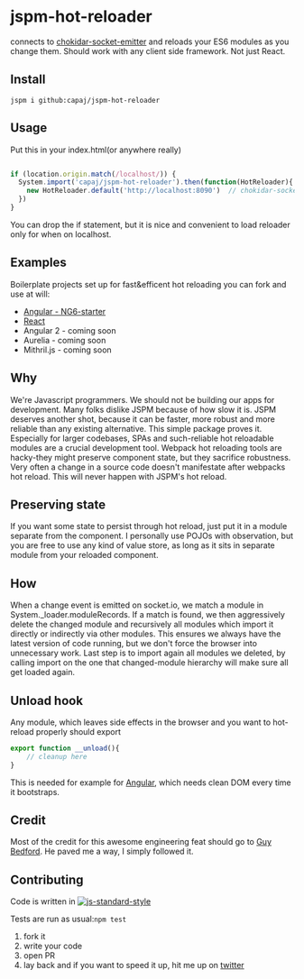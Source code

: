 # jspm-hot-reloader
connects to [chokidar-socket-emitter](https://github.com/capaj/chokidar-socket-emitter) and reloads your ES6 modules as you change them. Should work with any client side framework. Not just React.

## Install
```
jspm i github:capaj/jspm-hot-reloader
```

## Usage
Put this in your index.html(or anywhere really)
```javascript

if (location.origin.match(/localhost/)) { 
  System.import('capaj/jspm-hot-reloader').then(function(HotReloader){
    new HotReloader.default('http://localhost:8090')  // chokidar-socket-emitter port
  })
}
```
You can drop the if statement, but it is nice and convenient to load reloader only for when on localhost.

## Examples

Boilerplate projects set up for fast&efficent hot reloading you can fork and use at will:
- [Angular - NG6-starter](https://github.com/capaj/NG6-starter)
- [React](https://github.com/capaj/jspm-react)
- Angular 2 - coming soon
- Aurelia - coming soon
- Mithril.js - coming soon

## Why

We're Javascript programmers. We should not be building our apps for development. Many folks dislike JSPM because of how slow it is. JSPM deserves another shot, because it can be faster, more robust and more reliable than any existing alternative. This simple package proves it. Especially for larger codebases, SPAs and such-reliable hot reloadable modules are a crucial development tool. Webpack hot reloading tools are hacky-they might preserve component state, but they sacrifice robustness. Very often a change in a source code doesn't manifestate after webpacks hot reload. This will never happen with JSPM's hot reload.

## Preserving state
If you want some state to persist through hot reload, just put it in a module separate from the component. I personally use POJOs with observation, but you are free to use any kind of value store, as long as it sits in separate module from your reloaded component.

## How
When a change event is emitted on socket.io, we match a module in System._loader.moduleRecords.
If a match is found, we then aggressively delete the changed module and recursively all modules which import it directly or indirectly via other modules. This ensures we always have the latest version of code running, but we don't force the browser into unnecessary work.
Last step is to import again all modules we deleted, by calling import on the one that changed-module hierarchy will make sure all get loaded again.

## Unload hook
Any module, which leaves side effects in the browser and you want to hot-reload properly should export
```javascript
export function __unload(){
	// cleanup here
}
```
This is needed for example for [Angular](https://github.com/capaj/NG6-starter/blob/eb988ef00685390618b5dad57635ce80c6d52680/client/app/app.js#L42), which needs clean DOM every time it bootstraps.

## Credit
Most of the credit for this awesome engineering feat should go to [Guy Bedford](https://github.com/guybedford). He paved me a way, I simply followed it.

## Contributing
Code is written in [![js-standard-style](https://cdn.rawgit.com/feross/standard/master/badge.svg)](https://github.com/feross/standard)

Tests are run as usual:`npm test`

1. fork it
2. write your code
3. open PR
4. lay back and if you want to speed it up, hit me up on [twitter](https://twitter.com/capajj)
